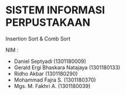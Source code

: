 # SISTEM INFORMASI PERPUSTAKAAN
Insertion Sort &amp; Comb Sort

NIM : 
- Daniel Septyadi               (1301180009)
- Gerald Ergi Bhaskara Natajaya (1301180133)
- Ridho Akbar  		              (1301180290)
- Mohammad Fajra S. 	          (1301180370)
- Mgs. M. Fakhri A. 	          (1301180039)

